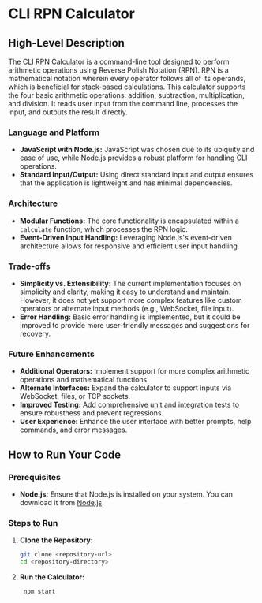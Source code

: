 # CLI RPN Calculator

## High-Level Description

The CLI RPN Calculator is a command-line tool designed to perform arithmetic operations using Reverse Polish Notation (RPN). RPN is a mathematical notation wherein every operator follows all of its operands, which is beneficial for stack-based calculations. This calculator supports the four basic arithmetic operations: addition, subtraction, multiplication, and division. It reads user input from the command line, processes the input, and outputs the result directly.

### Language and Platform

- **JavaScript with Node.js:** JavaScript was chosen due to its ubiquity and ease of use, while Node.js provides a robust platform for handling CLI operations.
- **Standard Input/Output:** Using direct standard input and output ensures that the application is lightweight and has minimal dependencies.

### Architecture

- **Modular Functions:** The core functionality is encapsulated within a `calculate` function, which processes the RPN logic.
- **Event-Driven Input Handling:** Leveraging Node.js's event-driven architecture allows for responsive and efficient user input handling.

### Trade-offs

- **Simplicity vs. Extensibility:** The current implementation focuses on simplicity and clarity, making it easy to understand and maintain. However, it does not yet support more complex features like custom operators or alternate input methods (e.g., WebSocket, file input).
- **Error Handling:** Basic error handling is implemented, but it could be improved to provide more user-friendly messages and suggestions for recovery.

### Future Enhancements

- **Additional Operators:** Implement support for more complex arithmetic operations and mathematical functions.
- **Alternate Interfaces:** Expand the calculator to support inputs via WebSocket, files, or TCP sockets.
- **Improved Testing:** Add comprehensive unit and integration tests to ensure robustness and prevent regressions.
- **User Experience:** Enhance the user interface with better prompts, help commands, and error messages.

## How to Run Your Code

### Prerequisites

- **Node.js:** Ensure that Node.js is installed on your system. You can download it from [Node.js](https://nodejs.org/).

### Steps to Run

1. **Clone the Repository:**
   ```bash
   git clone <repository-url>
   cd <repository-directory>
   ```
2. **Run the Calculator:**
   ```bash
    npm start
   ```
